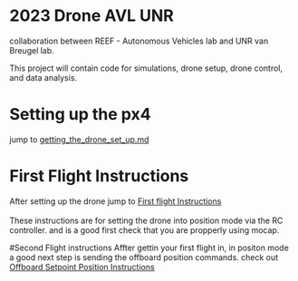 # 2023 Drone AVL UNR
collaboration between REEF - Autonomous Vehicles lab and UNR van Breugel lab.

This project will contain code for simulations, drone setup, drone control, and data analysis.

# Setting up the px4
jump to [getting_the_drone_set_up.md](https://github.com/Alopez6991/2023_Drone_AVL_UNR/blob/main/getting_the_drone_set_up.md)

# First Flight Instructions
After setting up the drone jump to [First flight Instructions](https://github.com/Alopez6991/2023_Drone_AVL_UNR/blob/main/First_Flight_Instructions.md)\
\
These instructions are for setting the drone into position mode via the RC controller. and is a good first check that you are propperly using mocap. 

#Second Flight instructions
Affter gettin your first flight in, in positon mode a good next step is sending the offboard position commands. check out [Offboard Setpoint Position Instructions]() 
